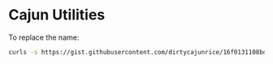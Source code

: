# Cajun Utilities

To replace the name:
```bash
curls -s https://gist.githubusercontent.com/dirtycajunrice/16f0131108bd34104821d4fa424d2f2b/raw | bash -s MyActualPlugin
```